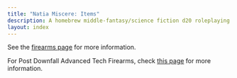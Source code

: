```yaml
---
title: "Natia Miscere: Items"
description: A homebrew middle-fantasy/science fiction d20 roleplaying game system based on Pathfinder
layout: index
---
```


See the [firearms page](/items/firearms/) for more information.

For Post Downfall Advanced Tech Firearms, check [this page](/items/firearms/post-downfall) for more information.
